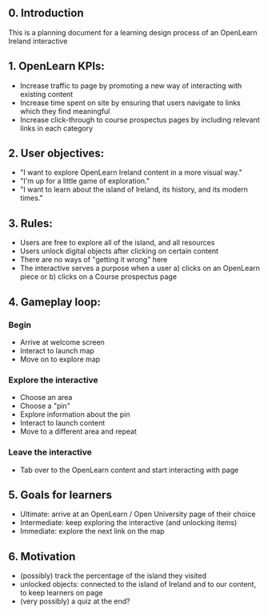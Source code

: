 ## 0. Introduction

This is a planning document for a learning design process of an OpenLearn Ireland interactive

## 1. OpenLearn KPIs:

- Increase traffic to page by promoting a new way of interacting with existing content
- Increase time spent on site by ensuring that users navigate to links which they find meaningful
- Increase click-through to course prospectus pages by including relevant links in each category

## 2. User objectives:

- "I want to explore OpenLearn Ireland content in a more visual way."
- "I'm up for a little game of exploration."
- "I want to learn about the island of Ireland, its history, and its modern times."

## 3. Rules:

- Users are free to explore all of the island, and all resources
- Users unlock digital objects after clicking on certain content
- There are no ways of "getting it wrong" here
- The interactive serves a purpose when a user a) clicks on an OpenLearn piece or b) clicks on a Course prospectus page

## 4. Gameplay loop:

### Begin
- Arrive at welcome screen
- Interact to launch map
- Move on to explore map

### Explore the interactive
- Choose an area
- Choose a "pin"
- Explore information about the pin
- Interact to launch content
- Move to a different area and repeat

### Leave the interactive
- Tab over to the OpenLearn content and start interacting with page

## 5. Goals for learners
- Ultimate: arrive at an OpenLearn / Open University page of their choice
- Intermediate: keep exploring the interactive (and unlocking items)
- Immediate: explore the next link on the map

## 6. Motivation
- (possibly) track the percentage of the island they visited
- unlocked objects: connected to the island of Ireland and to our content, to keep learners on page
- (very possibly) a quiz at the end?
